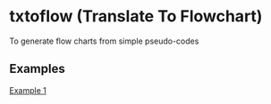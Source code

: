 # txtoflow (Translate To Flowchart)

To generate flow charts from simple pseudo-codes

## Examples

[Example 1](examples/example1.jpg)
